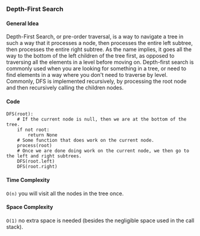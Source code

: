 ### Depth-First Search

#### General Idea
Depth-First Search, or pre-order traversal, is a way to navigate a tree in such a way that it processes a node, then processes the entire left subtree, then processes the entire right subtree. As the name implies, it goes all the way to the bottom of the left children of the tree first, as opposed to traversing all the elements in a level before moving on. Depth-first search is commonly used when you are looking for something in a tree, or need to find elements in a way where you don't need to traverse by level. Commonly, DFS is implemented recursively, by processing the root node and then recursively calling the children nodes.

#### Code
```
DFS(root):
    # If the current node is null, then we are at the bottom of the tree.
    if not root:
        return None
    # Some function that does work on the current node.
    process(root)
    # Once we are done doing work on the current node, we then go to the left and right subtrees.
    DFS(root.left)
    DFS(root.right)

```

#### Time Complexity
`O(n)` you will visit all the nodes in the tree once.

#### Space Complexity 
`O(1)` no extra space is needed (besides the negligible space used in the call stack).